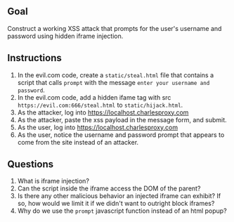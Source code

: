 ## Goal

Construct a working XSS attack that prompts for the user's username and password using hidden iframe injection.

## Instructions

1. In the evil.com code, create a `static/steal.html` file that contains a script that calls `prompt` with the message `enter your username and password`.
2. In the evil.com code, add a hidden ifame tag with src `https://evil.com:666/steal.html` to `static/hijack.html`.
3. As the attacker, log into https://localhost.charlesproxy.com
4. As the attacker, paste the xss payload in the message form, and submit.
5. As the user, log into https://localhost.charlesproxy.com
6. As the user, notice the username and password prompt that appears to come from the site instead of an attacker.

## Questions

1. What is iframe injection?
2. Can the script inside the iframe access the DOM of the parent?
3. Is there any other malicious behavior an injected iframe can exhibit? If so, how would we limit it if we didn't want to outright block iframes?
4. Why do we use the `prompt` javascript function instead of an html popup?
